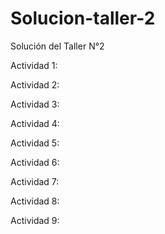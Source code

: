 # Solucion-taller-2
Solución del Taller N°2

<p>Actividad 1:</p>
<p>Actividad 2:</p>
<p>Actividad 3:</p>
<p>Actividad 4:</p>
<p>Actividad 5:</p>
<p>Actividad 6:</p>
<p>Actividad 7:</p>
<p>Actividad 8:</p>
<p>Actividad 9:</p>
